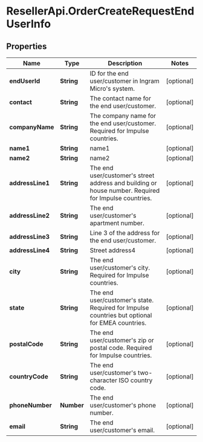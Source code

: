# ResellerApi.OrderCreateRequestEndUserInfo

## Properties

Name | Type | Description | Notes
------------ | ------------- | ------------- | -------------
**endUserId** | **String** | ID for the end user/customer in Ingram Micro&#39;s system. | [optional] 
**contact** | **String** | The contact name for the end user/customer. | [optional] 
**companyName** | **String** | The company name for the end user/customer. Required for Impulse countries. | [optional] 
**name1** | **String** | name1 | [optional] 
**name2** | **String** | name2 | [optional] 
**addressLine1** | **String** | The end user/customer&#39;s street address and building or house number. Required for Impulse countries. | [optional] 
**addressLine2** | **String** | The end user/customer&#39;s apartment number. | [optional] 
**addressLine3** | **String** | Line 3 of the address for the end user/customer. | [optional] 
**addressLine4** | **String** | Street address4 | [optional] 
**city** | **String** | The end user/customer&#39;s city. Required for Impulse countries. | [optional] 
**state** | **String** | The end user/customer&#39;s state. Required for Impulse countries but optional for EMEA countries. | [optional] 
**postalCode** | **String** | The end user/customer&#39;s zip or postal code. Required for Impulse countries. | [optional] 
**countryCode** | **String** | The end user/customer&#39;s two-character ISO country code. | [optional] 
**phoneNumber** | **Number** | The end user/customer&#39;s phone number. | [optional] 
**email** | **String** | The end user/customer&#39;s email. | [optional] 



